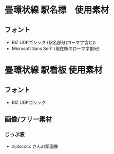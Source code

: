 # 畳環状線 駅名標　使用素材
## フォント
+ BIZ UDPゴシック (駅名部分(ローマ字含む))
+ Microsoft Sans Serif (現在駅のローマ字部分)

# 畳環状線 駅看板 使用素材
## フォント
+ BIZ UDPゴシック

## 画像/フリー素材
### じっぷ液
+ ziplocccc さんの頭画像
